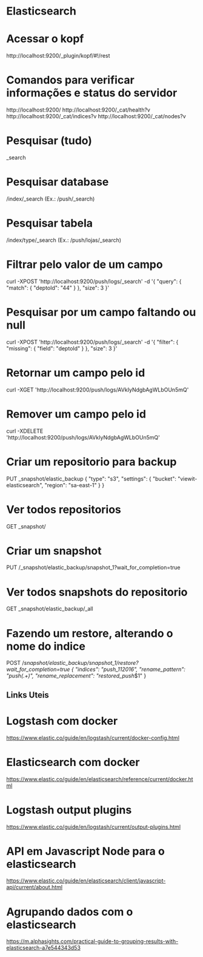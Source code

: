 # Elasticsearch

# Acessar o kopf
http://localhost:9200/_plugin/kopf/#!/rest

# Comandos para verificar informações e status do servidor
http://localhost:9200/
http://localhost:9200/_cat/health?v
http://localhost:9200/_cat/indices?v
http://localhost:9200/_cat/nodes?v

# Pesquisar (tudo)
_search

# Pesquisar database
/index/_search (Ex.: /push/_search)

# Pesquisar tabela
/index/type/_search (Ex.: /push/lojas/_search)

# Filtrar pelo valor de um campo
curl -XPOST 'http://localhost:9200/push/logs/_search' -d '{
  "query": {
    "match": {
      "deptoId": "44"
    }
  },
  "size": 3
}'

# Pesquisar por um campo faltando ou null
curl -XPOST 'http://localhost:9200/push/logs/_search' -d '{
  "filter": {
    "missing": {
      "field": "deptoId"
    }
  },
  "size": 3
}'

# Retornar um campo pelo id
curl -XGET 'http://localhost:9200/push/logs/AVkIyNdgbAgWLbOUn5mQ'

# Remover um campo pelo id
curl -XDELETE 'http://localhost:9200/push/logs/AVkIyNdgbAgWLbOUn5mQ'

# Criar um repositorio para backup
PUT _snapshot/elastic_backup
{
  "type": "s3",
  "settings": {
    "bucket": "viewit-elasticsearch",
    "region": "sa-east-1"
  }
}

# Ver todos repositorios
GET _snapshot/

# Criar um snapshot
PUT /_snapshot/elastic_backup/snapshot_1?wait_for_completion=true

# Ver todos snapshots do repositorio
GET _snapshot/elastic_backup/_all

# Fazendo um restore, alterando o nome do indice
POST /_snapshot/elastic_backup/snapshot_1/_restore?wait_for_completion=true
{
  "indices": "push_112016",
  "rename_pattern": "push_(.+)",
  "rename_replacement": "restored_push_$1"
}

## Links Uteis

# Logstash com docker
https://www.elastic.co/guide/en/logstash/current/docker-config.html

# Elasticsearch com docker
https://www.elastic.co/guide/en/elasticsearch/reference/current/docker.html

# Logstash output plugins
https://www.elastic.co/guide/en/logstash/current/output-plugins.html

# API em Javascript Node para o elasticsearch
https://www.elastic.co/guide/en/elasticsearch/client/javascript-api/current/about.html

# Agrupando dados com o elasticsearch
https://m.alphasights.com/practical-guide-to-grouping-results-with-elasticsearch-a7e544343d53